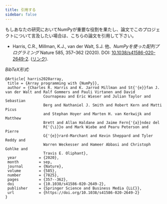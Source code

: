 ```yaml
---
title: 引用する
sidebar: false
---
```


もしあなたの研究においてNumPyが重要な役割を果たし、論文でこのプロジェクトについて言及したい場合は、こちらの論文を引用して下さい。

- Harris, C.R., Millman, K.J., van der Walt, S.J. 他、_NumPyを使った配列プログラミング_ Nature 585, 357–362 (2020). DOI: [10.1038/s41586-020-2649-2](https://doi.org/10.1038/s41586-020-2649-2). ([リンク](https://www.nature.com/articles/s41586-020-2649-2)).

_BibTeX形式:_

 ```
 @Article{ harris2020array,
  title = {Array programming with {NumPy}},
  author = {Charles R. Harris and K. Jarrod Millman and St{'{e}}fan J. van der Walt and Ralf Gommers and Pauli Virtanen and David
                  Cournapeau and Eric Wieser and Julian Taylor and Sebastian
                  Berg and Nathaniel J. Smith and Robert Kern and Matti Picus
                  and Stephan Hoyer and Marten H. van Kerkwijk and Matthew
                  Brett and Allan Haldane and Jaime Fern{'{a}}ndez del
                  R{'{\i}}o and Mark Wiebe and Pearu Peterson and Pierre
                  G{'{e}}rard-Marchant and Kevin Sheppard and Tyler Reddy and
                  Warren Weckesser and Hameer Abbasi and Christoph Gohlke and
                  Travis E. Oliphant},
  year          = {2020},
  month         = sep,
  journal       = {Nature},
  volume        = {585},
  number        = {7825},
  pages         = {357--362},
  doi           = {10.1038/s41586-020-2649-2},
  publisher     = {Springer Science and Business Media {LLC}},
  url           = {https://doi.org/10.1038/s41586-020-2649-2}
 }
 ```
